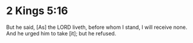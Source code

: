 # 2 Kings 5:16

But he said, [As] the LORD liveth, before whom I stand, I will receive none. And he urged him to take [it]; but he refused.